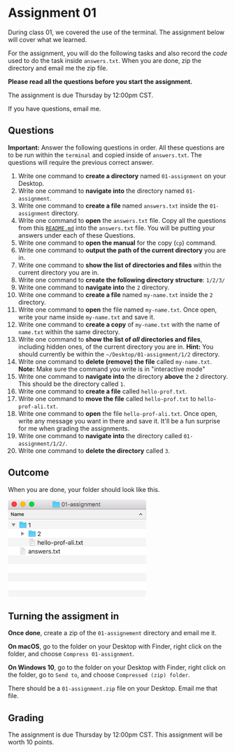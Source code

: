 # Assignment 01

During class 01, we covered the use of the terminal. The assignment below will cover what we learned.

For the assignment, you will do the following tasks and also record the *code* used to do the task inside `answers.txt`. When you are done, zip the directory and email me the zip file. 

**Please read all the questions before you start the assignment.**

The assignment is due Thursday by 12:00pm CST.

If you have questions, email me.


## Questions

**Important:** Answer the following questions in order. All these questions are to be run within the `terminal` and copied inside of `answers.txt`. The questions will require the previous correct answer.

1. Write one command to **create a directory** named `01-assignment` on your Desktop.
2. Write one command to **navigate into** the directory named `01-assignment`.
3. Write one command to **create a file** named `answers.txt` inside the `01-assignment` directory.
4. Write one command to **open** the `answers.txt` file. Copy all the questions from this [`README.md`] into the `answers.txt` file. You will be putting your answers under each of these Questions.
5. Write one command to **open the manual** for the copy (`cp`) command.
6. Write one command to **output the path of the current directory** you are in.
7. Write one command to **show the list of directories and files** within the current directory you are in.
8. Write one command to **create the following directory structure**: `1/2/3/`
9. Write one command to **navigate into** the `2` directory.
10. Write one command to **create a file** named `my-name.txt` inside the `2` directory.
11. Write one command to **open** the file named `my-name.txt`. Once open, write your name inside `my-name.txt` and save it.
12. Write one command to **create a copy** of `my-name.txt` with the name of `name.txt` within the same directory.
13. Write one command to **show the list of *all* directories and files**, including hidden ones, of the current directory you are in. **Hint:** You should currently be within the `~/Desktop/01-assignment/1/2` directory.
14. Write one command to **delete (remove) the file** called `my-name.txt`. **Note:** Make sure the command you write is in "interactive mode"
15. Write one command to **navigate into** the directory **above** the `2` directory. This should be the directory called `1`.
16. Write one command to **create a file** called `hello-prof.txt`.
17. Write one command to **move the file** called `hello-prof.txt` to `hello-prof-ali.txt`.
18. Write one command to **open** the file `hello-prof-ali.txt`. Once open, write any message you want in there and save it. It'll be a fun surprise for me when grading the assignments.
19. Write one command to **navigate into** the directory called `01-assignment/1/2/`.
20. Write one command to **delete the directory** called `3`.


## Outcome

When you are done, your folder should look like this.

![Final Output]


## Turning the assigment in

**Once done**, create a zip of the `01-assignement` directory and email me it. 

**On macOS**, go to the folder on your Desktop with Finder, right click on the folder, and choose `Compress 01-assignment`.

**On Windows 10**, go to the folder on your Desktop with Finder, right click on the folder, go to `Send to`, and choose `Compressed (zip) folder`.

There should be a `01-assignment.zip` file on your Desktop. Email me that file.


## Grading

The assignment is due Thursday by 12:00pm CST. This assignment will be worth 10 points.



[`README.md`]: ./README.md
[Final Output]: .images/final.png